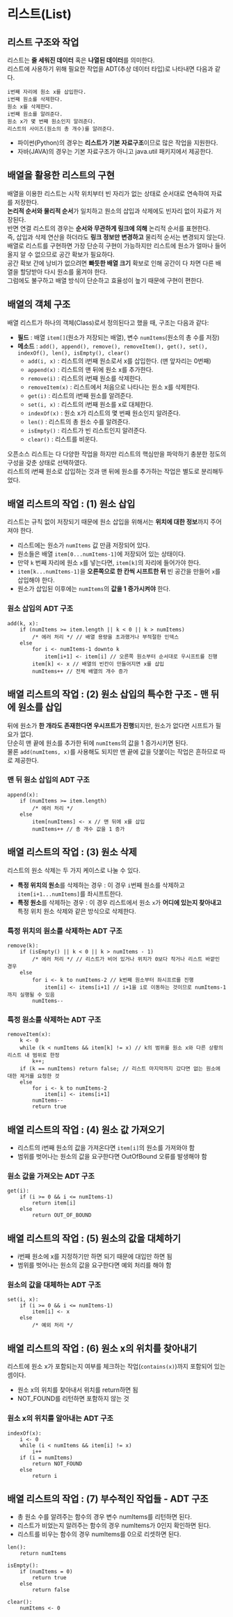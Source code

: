 # 리스트(List)
## 리스트 구조와 작업
리스트는 **줄 세워진 데이터** 혹은 **나열된 데이터**를 의미한다.   
리스트에 사용하기 위해 필요한 작업을 ADT(추상 데이터 타입)로 나타내면 다음과 같다.
```
i번째 자리에 원소 x를 삽입한다.
i번째 원소를 삭제한다.
원소 x를 삭제한다.
i번째 원소를 알려준다.
원소 x가 몇 번째 원소인지 알려준다.
리스트의 사이즈(원소의 총 개수)를 알려준다.
```
- 파이썬(Python)의 경우는 **리스트가 기본 자료구조**&ZeroWidthSpace;이므로 많은 작업을 지원한다.
- 자바(JAVA)의 경우는 기본 자료구조가 아니고 java.util 패키지에서 제공한다.

## 배열을 활용한 리스트의 구현
배열을 이용한 리스트는 시작 위치부터 빈 자리가 없는 상태로 순서대로 연속하여 자료를 저장한다.   
**논리적 순서와 물리적 순서**&ZeroWidthSpace;가 일치하고 원소의 삽입과 삭제에도 빈자리 없이 자료가 저장된다.   
반면 연결 리스트의 경우는 **순서와 무관하게 링크에 의해** 논리적 순서를 표현한다.   
즉, 삽입과 삭제 연산을 하더라도 **링크 정보만 변경하고** 물리적 순서는 변경되지 않는다.   
배열로 리스트를 구현하면 가장 단순히 구현이 가능하지만 리스트에 원소가 얼마나 들어올지 알 수 없으므로 공간 확보가 필요하다.   
공간 확보 간에 낭비가 없으려면 **빠듯한 배열 크기** 확보로 인해 공간이 다 차면 다른 배열을 할당받아 다시 원소를 옮겨야 한다.   
그럼에도 불구하고 배열 방식이 단순하고 효율성이 높기 때문에 구현이 편한다.

## 배열의 객체 구조
배열 리스트가 하나의 객체(Class)로서 정의된다고 했을 때, 구조는 다음과 같다:
- **필드** : 배열 `item[]`(원소가 저장되는 배열), 변수 `numItems`(원소의 총 수를 저장)
- **메소드** : `add(), append(), remove(), removeItem(), get(), set(), indexOf(), len(), isEmpty(), clear()`
    - `add(i, x)` : 리스트의 i번째 원소로서 x를 삽입한다. (맨 앞자리는 0번째)
    - `append(x)` : 리스트의 맨 뒤에 원소 x를 추가한다.
    - `remove(i)` : 리스트의 i번째 원소를 삭제한다.
    - `removeItem(x)` : 리스트에서 처음으로 나타나는 원소 x를 삭제한다.
    - `get(i)` : 리스트의 i번째 원소를 알려준다.
    - `set(i, x)` : 리스트의 i번째 원소를 x로 대체한다.
    - `indexOf(x)` : 원소 x가 리스트의 몇 번째 원소인지 알려준다.
    - `len()` : 리스트의 총 원소 수를 알려준다.
    - `isEmpty()` : 리스트가 빈 리스트인지 알려준다.
    - `clear()` : 리스트를 비운다.

오픈소스 리스트는 다 다양한 작업을 하지만 리스트의 핵심만을 파악하기 충분한 정도의 구성을 갖춘 상태로 선택하였다.   
리스트의 i번째 원소로 삽입하는 것과 맨 뒤에 원소를 추가하는 작업은 별도로 분리해두었다.

## 배열 리스트의 작업 : (1) 원소 삽입
리스트는 규칙 없이 저장되기 때문에 원소 삽입을 위해서는 **위치에 대한 정보**&ZeroWidthSpace;까지 주어져야 한다.   
- 리스트에는 원소가 `numItems` 값 만큼 저장되어 있다.
- 원소들은 배열 `item[0...numItems-1]`에 저장되어 있는 상태이다.
- 만약 `k` 번째 자리에 원소 `x`를 넣는다면, `item[k]`의 자리에 들어가야 한다.
- `item[k...numItems-1]`을 **오른쪽으로 한 칸씩 시프트한 뒤** 빈 공간을 만들어 `x`를 삽입해야 한다.
- 원소가 삽입된 이후에는 `numItems`의 **값을 1 증가시켜야** 한다.

### 원소 삽입의 ADT 구조
```
add(k, x):
    if (numItems >= item.length || k < 0 || k > numItems)
        /* 에러 처리 */ // 배열 용량을 초과했거나 부적절한 인덱스
    else
        for i <- numItems-1 downto k 
            item[i+1] <- item[i] // 오른쪽 원소부터 순서대로 우시프트를 진행
        item[k] <- x // 배열의 빈칸이 만들어지면 x를 삽입
        numItems++ // 전체 배열의 개수 증가
```

## 배열 리스트의 작업 : (2) 원소 삽입의 특수한 구조 - 맨 뒤에 원소를 삽입
뒤에 원소가 **한 개라도 존재한다면 우시프트가 진행**&ZeroWidthSpace;되지만, 원소가 없다면 시프트가 필요가 없다.   
단순히 맨 끝에 원소를 추가한 뒤에 `numItems`의 값을 1 증가시키면 된다.   
물론 `add(numItems, x)`를 사용해도 되지만 맨 끝에 값을 덧붙이는 작업은 흔하므로 따로 제공한다.

### 맨 뒤 원소 삽입의 ADT 구조
```
append(x):
    if (numItems >= item.length)
        /* 에러 처리 */
    else
        item[numItems] <- x // 맨 뒤에 x를 삽입
        numItems++ // 총 개수 값을 1 증가
```

## 배열 리스트의 작업 : (3) 원소 삭제
리스트의 원소 삭제는 두 가지 케이스로 나눌 수 있다.
- **특정 위치의 원소**&ZeroWidthSpace;를 삭제하는 경우 : 이 경우 `i`번째 원소를 삭제하고 `item[i+1...numItems]`를 좌시프트한다.
- **특정 원소**&ZeroWidthSpace;를 삭제하는 경우 : 이 경우 리스트에서 원소 `x`가 **어디에 있는지 찾아내고** 특정 위치 원소 삭제와 같은 방식으로 삭제한다.

### 특정 위치의 원소를 삭제하는 ADT 구조
```
remove(k):
    if (isEmpty() || k < 0 || k > numItems - 1) 
        /* 에러 처리 */ // 리스트가 비어 있거나 위치가 0보다 작거나 리스트 바깥인 경우
    else
        for i <- k to numItems-2 // k번째 원소부터 좌시프르를 진행
            item[i] <- items[i+1] // i+1을 i로 이동하는 것이므로 numItems-1까지 실행될 수 있음
        numItems--
```

### 특정 원소를 삭제하는 ADT 구조
```
removeItem(x):
    k <- 0
    while (k < numItems && item[k] != x) // k의 범위를 원소 x와 다른 상황의 리스트 내 범위로 한정
        k++;
    if (k == numItems) return false; // 리스트 마지막까지 갔다면 없는 원소에 대한 제거를 요청한 것
    else
        for i <- k to numItems-2
            item[i] <- items[i+1]
        numItems--
        return true
```

## 배열 리스트의 작업 : (4) 원소 값 가져오기
- 리스트의 i번째 원소의 값을 가져온다면 `item[i]`의 원소를 가져와야 함
- 범위를 벗어나는 원소의 값을 요구한다면 OutOfBound 오류를 발생해야 함

### 원소 값을 가져오는 ADT 구조
```
get(i):
    if (i >= 0 && i <= numItems-1)
        return item[i]
    else
        return OUT_OF_BOUND
```

## 배열 리스트의 작업 : (5) 원소의 값을 대체하기
- i번째 원소에 x를 지정하기만 하면 되기 때문에 대입만 하면 됨
- 범위를 벗어나는 원소의 값을 요구한다면 예외 처리를 해야 함

### 원소의 값을 대체하는 ADT 구조
```
set(i, x):
    if (i >= 0 && i <= numItems-1)
        item[i] <- x
    else
        /* 예외 처리 */
```

## 배열 리스트의 작업 : (6) 원소 x의 위치를 찾아내기
리스트에 원소 x가 포함되는지 여부를 체크하는 작업(`contains(x)`)까지 포함되어 있는 셈이다.
- 원소 x의 위치를 찾아내서 위치를 return하면 됨
- NOT_FOUND를 리턴하면 포함하지 않는 것

### 원소 x의 위치를 알아내는 ADT 구조
```
indexOf(x):
    i <- 0
    while (i < numItems && item[i] != x)
        i++
    if (i = numItems)
        return NOT_FOUND
    else
        return i
```

## 배열 리스트의 작업 : (7) 부수적인 작업들 - ADT 구조
- 총 원소 수를 알려주는 함수의 경우 변수 numItems를 리턴하면 된다.
- 리스트가 비었는지 알려주는 함수의 경우 numItems가 0인지 확인하면 된다.
- 리스트를 비우는 함수의 경우 numItems를 0으로 리셋하면 된다.
```
len():
    return numItems

isEmpty():
    if (numItems = 0)
        return true
    else
        return false

clear():
    numItems <- 0
```